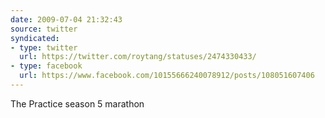 ```yaml
---
date: 2009-07-04 21:32:43
source: twitter
syndicated:
- type: twitter
  url: https://twitter.com/roytang/statuses/2474330433/
- type: facebook
  url: https://www.facebook.com/10155666240078912/posts/108051607406
---
```


The Practice season 5 marathon